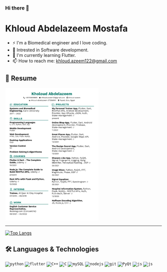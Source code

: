 ### Hi there 👋

# Khloud Abdelazeem Mostafa

- ⚡ I'm a Biomedical engineer and I love coding. 
- 🔭 Intrested in Software development. 
- 🌱 I'm currently learning Flutter.
- 📫 How to reach me: khloud.azeem122@gmail.com

## 📝 Resume 

<a href="https://drive.google.com/file/d/1mU8m8xi7N8C3ck6z5NGnFZYyN6Lrlhjq/view" type="application/pdf">
  <img src="Khloud-Abdelazeem-Resume.jpg" alt="Khloud Abdelazeem | Resume" width="300">
</a>

--------

[![Top Langs](https://github-readme-stats.vercel.app/api/top-langs/?username=khloud-azeem&exclude_repo=FullScene-CG,CV-Tasks&hide=html&layout=compact&theme=react&langs_count=10)](https://github.com/anuraghazra/github-readme-stats)

## 🛠 Languages & Technologies

<code><img height="20" alt="python" src="https://i.imgur.com/SJzjyHp.png"></code>
<code><img height="20" alt="flutter" src="https://encrypted-tbn0.gstatic.com/images?q=tbn:ANd9GcRglnUsnfLyIofsJrCffEJFJiT688ztJEAJ_Q&usqp=CAU"></code>
<code><img height="20" alt="C++" src="https://i.imgur.com/QTP0zhp.png"></code>
<code><img height="20" alt="C" src="https://cdn.iconscout.com/icon/free/png-512/c-programming-569564.png"></code>
<code><img height="20" alt="mySQL" src="https://i.imgur.com/2bScz0p.png"></code>
<code><img height="20" alt="nodejs" src="https://i.imgur.com/Hi7Betu.png"></code>
<code><img height="20" alt="git" src="https://i.imgur.com/cSu4jhA.png"></code>
<code><img height="20" alt="PyQt" src="https://upload.wikimedia.org/wikipedia/commons/thumb/e/e6/Python_and_Qt.svg/982px-Python_and_Qt.svg.png"></code>
<code><img height="20" alt="js" src="https://i.imgur.com/R0BfmBL.png"></code>
<code><img height="20" alt="js" src="https://www.pngkey.com/png/detail/98-985032_flask-logo-flask-python-icon.png"></code>



